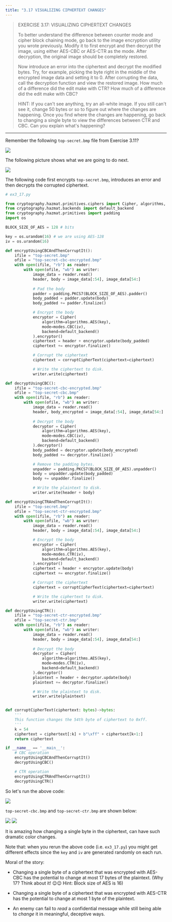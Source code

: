 ```yaml
---
title: "3.17 VISUALIZING CIPHERTEXT CHANGES"
---
```


> EXERCISE 3.17: VISUALIZING CIPHERTEXT CHANGES 
> 
> To better understand the difference between counter mode and cipher block chaining mode, 
> go back to the image encryption utility you wrote previously. Modify it to first 
> encrypt and then decrypt the image, using either AES-CBC or AES-CTR as the mode. After 
> decryption, the original image should be completely restored.  
> 
> Now introduce an error into the ciphertext and decrypt the modified bytes. Try, for example, 
> picking the byte right in the middle of the encrypted image data and setting it to 0. After
> corrupting the data, call the decryption function and view the restored image. How much of 
> a difference did the edit make with CTR? How much of a difference did the edit make with 
> CBC? 
> 
> HINT: If you can't see anything, try an all-white image. If you still can't see it, change 
> 50 bytes or so to figure out where the changes are happening. Once you find where the changes 
> are happening, go back to changing a single byte to view the differences between CTR 
> and CBC. Can you explain what's happening? 

--------------------------------

Remember the following `top-secret.bmp` file from Exercise 3.11?

<img src="top-secret.bmp">

The following picture shows what we are going to do next. 

<img src="ex3_17_fig1.PNG">

The following code first encrypts `top-secret.bmp`, introduces an error 
and then decrypts the corrupted ciphertext. 

```python
# ex3_17.py

from cryptography.hazmat.primitives.ciphers import Cipher, algorithms, modes
from cryptography.hazmat.backends import default_backend
from cryptography.hazmat.primitives import padding 
import os 

BLOCK_SIZE_OF_AES = 128 # bits

key = os.urandom(16) # we are using AES-128 
iv = os.urandom(16) 

def encryptUsingCBCAndThenCorruptIt():
    ifile = "top-secret.bmp" 
    ofile = "top-secret-cbc-encrypted.bmp"
    with open(ifile, "rb") as reader: 
        with open(ofile, "wb") as writer: 
            image_data = reader.read() 
            header, body = image_data[:54], image_data[54:]
            
            # Pad the body
            padder = padding.PKCS7(BLOCK_SIZE_OF_AES).padder()
            body_padded = padder.update(body)
            body_padded += padder.finalize()

            # Encrypt the body
            encryptor = Cipher(
                algorithm=algorithms.AES(key),
                mode=modes.CBC(iv),
                backend=default_backend()
            ).encryptor()
            ciphertext = header + encryptor.update(body_padded)
            ciphertext += encryptor.finalize() 

            # Corrupt the ciphertext
            ciphertext = corruptCipherText(ciphertext=ciphertext)

            # Write the ciphertext to disk. 
            writer.write(ciphertext)

def decryptUsingCBC(): 
    ifile = "top-secret-cbc-encrypted.bmp"
    ofile = "top-secret-cbc.bmp"
    with open(ifile, "rb") as reader: 
        with open(ofile, "wb") as writer: 
            image_data = reader.read() 
            header, body_encrypted = image_data[:54], image_data[54:]
            
            # Decrypt the body
            decryptor = Cipher(
                algorithm=algorithms.AES(key),
                mode=modes.CBC(iv),
                backend=default_backend()
            ).decryptor()
            body_padded = decryptor.update(body_encrypted)
            body_padded += decryptor.finalize() 

            # Remove the padding bytes.
            unpadder = padding.PKCS7(BLOCK_SIZE_OF_AES).unpadder()
            body = unpadder.update(body_padded)
            body += unpadder.finalize() 

            # Write the plaintext to disk. 
            writer.write(header + body)

def encryptUsingCTRAndThenCorruptIt():
    ifile = "top-secret.bmp" 
    ofile = "top-secret-ctr-encrypted.bmp"
    with open(ifile, "rb") as reader: 
        with open(ofile, "wb") as writer: 
            image_data = reader.read() 
            header, body = image_data[:54], image_data[54:]

            # Encrypt the body
            encryptor = Cipher(
                algorithm=algorithms.AES(key),
                mode=modes.CTR(iv),
                backend=default_backend()
            ).encryptor()
            ciphertext = header + encryptor.update(body)
            ciphertext += encryptor.finalize() 

            # Corrupt the ciphertext
            ciphertext = corruptCipherText(ciphertext=ciphertext)

            # Write the ciphertext to disk. 
            writer.write(ciphertext)

def decryptUsingCTR(): 
    ifile = "top-secret-ctr-encrypted.bmp"
    ofile = "top-secret-ctr.bmp"
    with open(ifile, "rb") as reader: 
        with open(ofile, "wb") as writer: 
            image_data = reader.read() 
            header, body = image_data[:54], image_data[54:]
            
            # Decrypt the body
            decryptor = Cipher(
                algorithm=algorithms.AES(key),
                mode=modes.CTR(iv),
                backend=default_backend()
            ).decryptor()
            plaintext = header + decryptor.update(body)
            plaintext += decryptor.finalize() 

            # Write the plaintext to disk. 
            writer.write(plaintext)


def corruptCipherText(ciphertext: bytes)->bytes: 
    '''
    This function changes the 54th byte of ciphertext to 0xff.
    '''
    k = 54 
    ciphertext = ciphertext[:k] + b"\xff" + ciphertext[k+1:]
    return ciphertext

if __name__ == '__main__': 
    # CBC operation
    encryptUsingCBCAndThenCorruptIt()
    decryptUsingCBC()

    # CTR operation
    encryptUsingCTRAndThenCorruptIt()
    decryptUsingCTR()
```

So let's run the above code: 

<img src="ex3_17_fig2.png">

`top-secret-cbc.bmp` and `top-secret-ctr.bmp` are shown below: 

<img src="ex3_17_fig3.png">
<img src="ex3_17_fig4.png">

It is amazing how changing a single byte in the ciphertext, can have 
such dramatic color changes. 

Note that: when you rerun the above code (i.e. `ex3_17.py`) you might get 
different effects since the `key` and `iv` are generated randomly on each 
run. 

Moral of the story: 
* Changing a single byte of a ciphertext that was encrypted
with AES-CBC has the potential to change at most $17$ bytes of the plaintext.
(Why $17$? Think about it! 😉😉 Hint: Block size of AES is $16$)

* Changing a single byte of a ciphertext that was encrypted with AES-CTR has 
the potential to change at most $1$ byte of the plaintext. 

* An enemy can fail to _read_ a confidential message while still being 
able to _change_ it in meaningful, deceptive ways. 
